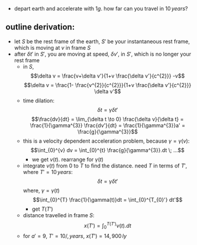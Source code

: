 - depart earth and accelerate with $1g$. how far can you travel in $10 \, years$?
## outline derivation:
- let $S$ be the rest frame of the earth, $S'$ be your instantaneous rest frame, which is moving at $v$ in frame $S$
- after $\delta t'$ in $S'$, you are moving at speed, $\delta v'$, in $S'$, which is no longer your rest frame
	- in $S$, $$\delta v = \frac{v+\delta v'}{1+v  \frac{\delta v'}{c^{2}}} -v$$
	$$\delta v = \frac{1- \frac{v^{2}}{c^{2}}}{1+v  \frac{\delta v'}{c^{2}}} \delta v'$$
	- time dilation: $$\delta t = \gamma \delta t'$$
	$$\frac{dv}{dt} = \lim_{\delta t \to 0}  \frac{\delta v}{\delta t} = \frac{1}{\gamma^{3}} \frac{dv'}{dt} = \frac{1}{\gamma^{3}}a' = \frac{g}{\gamma^{3}}$$
	- this is a velocity dependent acceleration problem, because $\gamma=\gamma(v)$: $$\int_{0}^{v} dv = \int_{0}^{t} \frac{g}{\gamma^{3}}.dt \; ...$$
		- we get $v(t)$. rearrange for $\gamma(t)$
	- integrate $v(t)$ from $0$ to $T$ to find the distance. need $T$ in terms of $T'$, where $T'=10 \, years$: $$\delta t = \gamma\delta t'$$
			where, $\gamma=\gamma(t)$
	$$\int_{0}^{T} \frac{1}{\gamma(t)}dt = \int_{0}^{T_{0}'} dt'$$
		- get $T(T')$
	- distance travelled in frame $S$: $$x(T') = \int_{0}^{T(T')} v(t).dt$$
	- for $a'=9$, $T'=10/,years$, $x(T') = 14,900 \,ly$
